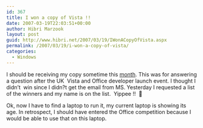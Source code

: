 ```yaml
---
id: 367
title: I won a copy of Vista !!
date: 2007-03-19T22:03:51+00:00
author: Hibri Marzook
layout: post
guid: http://www.hibri.net/2007/03/19/IWonACopyOfVista.aspx
permalink: /2007/03/19/i-won-a-copy-of-vista/
categories:
  - Windows
---
```

I should be receiving my copy sometime this [month](http://blogs.msdn.com/ianm/archive/2007/03/13/list-of-winners-and-update-on-the-office-delivery-date-uk-developer-launch.aspx). This was for answering a question after the UK&nbsp; Vista and Office developer launch event. I thought I didn&#8217;t&nbsp; win since I didn?t get the email from MS. Yesterday I requested a list of the winners and my name is on the list.&nbsp; Yippee !!&nbsp; 🙂

Ok, now I have to find a laptop to run it, my current laptop is showing its age. In retrospect, I should have entered the Office competition because I would be able to use that on this laptop.&nbsp;